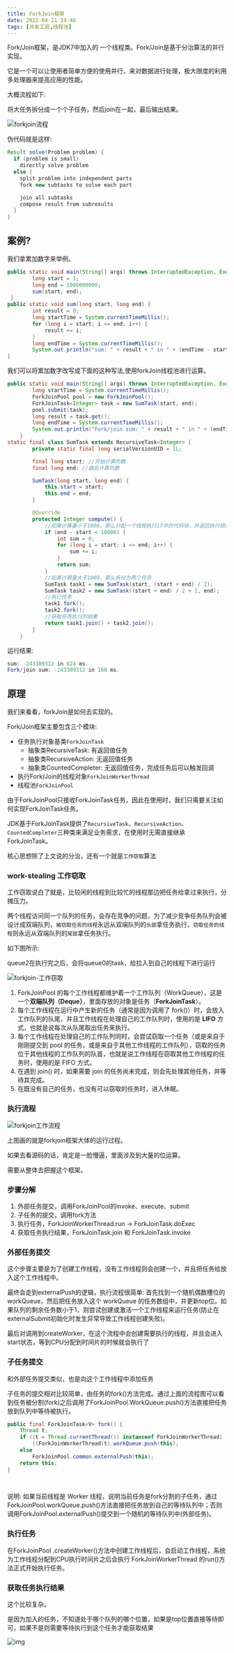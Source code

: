 ```yaml
---
title: ForkJoin框架
date: 2022-04-21 19:40  
tags: [并发工具,线程池]
---
```

Fork/Join框架，是JDK7中加入的 一个线程类。Fork/Join是基于分治算法的并行实现。

它是一个可以让使用者简单方便的使用并行，来对数据进行处理，极大限度的利用多处理器来提高应用的性能。

大概流程如下:

将大任务拆分成一个个子任务，然后join在一起，最后输出结果。

![forkjoin流程](https://www.shiyitopo.tech/uPic/forkjoin%E6%B5%81%E7%A8%8B.png)

伪代码就是这样:

```java
Result solve(Problem problem) {
  if (problem is small) 
    directly solve problem
  else {
    split problem into independent parts
    fork new subtasks to solve each part

    join all subtasks
    compose result from subresults
  }
}
```

## 案例?

我们拿累加数字来举例。

```java
public static void main(String[] args) throws InterruptedException, ExecutionException {
        long start = 1;
        long end = 1000000000;
        sum(start, end);
 }
public static void sum(long start, long end) {
        int result = 0;
        long startTime = System.currentTimeMillis();
        for (long i = start; i <= end; i++) {
            result += i;
        }
        long endTime = System.currentTimeMillis();
        System.out.println("sum: " + result + " in " + (endTime - startTime) + " ms.");
}
```

我们可以将累加数字改写成下面的这种写法,使用forkJoin线程池进行运算。

```java
public static void main(String[] args) throws InterruptedException, ExecutionException {
        long startTime = System.currentTimeMillis();
        ForkJoinPool pool = new ForkJoinPool();
        ForkJoinTask<Integer> task = new SumTask(start, end);
        pool.submit(task);
        long result = task.get();
        long endTime = System.currentTimeMillis();
        System.out.println("Fork/join sum: " + result + " in " + (endTime - startTime) + " ms.");
    }
static final class SumTask extends RecursiveTask<Integer> {
        private static final long serialVersionUID = 1L;

        final long start; //开始计算的数
        final long end; //最后计算的数

        SumTask(long start, long end) {
            this.start = start;
            this.end = end;
        }

        @Override
        protected Integer compute() {
            //如果计算量小于1000，那么分配一个线程执行if中的代码块，并返回执行结果
            if (end - start < 10000) {
                int sum = 0;
                for (long i = start; i <= end; i++) {
                    sum += i;
                }
                return sum;
            }
            //如果计算量大于1000，那么拆分为两个任务
            SumTask task1 = new SumTask(start, (start + end) / 2);
            SumTask task2 = new SumTask((start + end) / 2 + 1, end);
            //执行任务
            task1.fork();
            task2.fork();
            //获取任务执行的结果
            return task1.join() + task2.join();
        }
    }
```

运行结果:

```java
sum: -243309312 in 624 ms.
Fork/join sum: -243309312 in 168 ms.
```

## 原理

我们来看看，forkJoin是如何去实现的。

Fork/Join框架主要包含三个模块:

+ 任务执行对象基类`ForkJoinTask`
  + 抽象类RecursiveTask: 有返回值任务
  + 抽象类RecursiveAction: 无返回值任务
  + 抽象类CountedCompleter: 无返回值任务，完成任务后可以触发回调
+ 执行Fork/Join的线程对象`ForkJoinWorkerThread`
+ 线程池`ForkJoinPool`

由于ForkJoinPool只接收ForkJoinTask任务，因此在使用时，我们只需要关注如何实现ForkJoinTask任务。

JDK基于ForkJoinTask提供了`RecursiveTask`、`RecursiveAction`、`CountedCompleter`三种类来满足业务需求，在使用时无需直接继承ForkJoinTask。

核心思想除了上文说的分治，还有一个就是`工作窃取`算法

### work-stealing 工作窃取

工作窃取说白了就是，比较闲的线程到比较忙的线程那边把任务给拿过来执行，分摊压力。

两个线程访问同一个队列的任务，会存在竞争的问题，为了减少竞争任务队列会被设计成双端队列，`被窃取任务的线程`永远从双端队列的`头部`拿任务执行，`窃取任务的线程`则永远从双端队列的`尾部`拿任务执行。

如下图所示:

queue2在执行完之后，会将queue0的task，给拉入到自己的线程下进行运行

![forkjoin-工作窃取](https://www.shiyitopo.tech/uPic/forkjoin-%E5%B7%A5%E4%BD%9C%E7%AA%83%E5%8F%96.png)

1. ForkJoinPool 的每个工作线程都维护着一个工作队列（WorkQueue），这是一个**双端队列（Deque）**，里面存放的对象是任务（**ForkJoinTask**）。
2. 每个工作线程在运行中产生新的任务（通常是因为调用了 fork()）时，会放入工作队列的队尾，并且工作线程在处理自己的工作队列时，使用的是 **LIFO** 方式，也就是说每次从队尾取出任务来执行。
3. 每个工作线程在处理自己的工作队列同时，会尝试窃取一个任务（或是来自于刚刚提交到 pool 的任务，或是来自于其他工作线程的工作队列），窃取的任务位于其他线程的工作队列的队首，也就是说工作线程在窃取其他工作线程的任务时，使用的是 FIFO 方式。
4. 在遇到 join() 时，如果需要 join 的任务尚未完成，则会先处理其他任务，并等待其完成。
5. 在既没有自己的任务，也没有可以窃取的任务时，进入休眠。

### 执行流程

![forkjoin工作流程](https://www.shiyitopo.tech/uPic/forkjoin%E5%B7%A5%E4%BD%9C%E6%B5%81%E7%A8%8B.png)

上图画的就是forkjoin框架大体的运行过程。

如果去看源码的话，肯定是一脸懵逼，里面涉及到大量的位运算。

需要从整体去把握这个框架。

### 步骤分解

1. 外部任务提交，调用ForkJoinPool的invoke、execute、submit
2. 子任务的提交，调用fork方法
3. 执行任务，ForkJoinWorkerThread.run -> ForkJoinTask.doExec
4. 获取任务执行结果，ForkJoinTask.join 和 ForkJoinTask.invoke

### 外部任务提交

这个步骤主要是为了创建工作线程，没有工作线程则会创建一个，并且把任务给放入这个工作线程中。

最终会走到externalPush的逻辑，执行流程很简单: 首先找到一个随机偶数槽位的 workQueue，然后把任务放入这个 workQueue 的任务数组中，并更新top位。如果队列的剩余任务数小于1，则尝试创建或激活一个工作线程来运行任务(防止在externalSubmit初始化时发生异常导致工作线程创建失败)。

最后对调用到createWorker，在这个流程中会创建需要执行的线程，并且会进入start状态，等到CPU分配到时间片的时候就会执行了

### 子任务提交

和外部任务提交类似，也是向这个工作线程中添加任务

子任务的提交相对比较简单，由任务的fork()方法完成。通过上面的流程图可以看到任务被分割(fork)之后调用了ForkJoinPool.WorkQueue.push()方法直接把任务放到队列中等待被执行。

```java
public final ForkJoinTask<V> fork() {
    Thread t;
    if ((t = Thread.currentThread()) instanceof ForkJoinWorkerThread)
        ((ForkJoinWorkerThread)t).workQueue.push(this);
    else
        ForkJoinPool.common.externalPush(this);
    return this;
}

    
```

说明: 如果当前线程是 Worker 线程，说明当前任务是fork分割的子任务，通过ForkJoinPool.workQueue.push()方法直接把任务放到自己的等待队列中；否则调用ForkJoinPool.externalPush()提交到一个随机的等待队列中(外部任务)。

### 执行任务

在ForkJoinPool .createWorker()方法中创建工作线程后，会启动工作线程，系统为工作线程分配到CPU执行时间片之后会执行 ForkJoinWorkerThread 的run()方法正式开始执行任务。

### 获取任务执行结果

这个比较复杂。

是因为加入的任务，不知道处于哪个队列的哪个位置，如果是top位置直接等待即可，如果不是则需要等待执行到这个任务才能获取结果

![img](https://www.shiyitopo.tech/uPic/java-thread-x-forkjoin-6.png)
